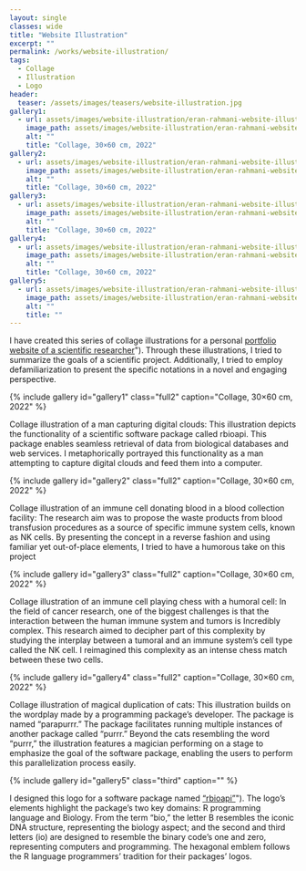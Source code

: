 ```yaml
---
layout: single
classes: wide
title: "Website Illustration"
excerpt: ""
permalink: /works/website-illustration/
tags:
  - Collage
  - Illustration
  - Logo
header:
  teaser: /assets/images/teasers/website-illustration.jpg 
gallery1:
  - url: assets/images/website-illustration/eran-rahmani-website-illustration-01.jpg
    image_path: assets/images/website-illustration/eran-rahmani-website-illustration-01.jpg
    alt: ""
    title: "Collage, 30×60 cm, 2022"
gallery2:
  - url: assets/images/website-illustration/eran-rahmani-website-illustration-02.jpg
    image_path: assets/images/website-illustration/eran-rahmani-website-illustration-02.jpg
    alt: ""
    title: "Collage, 30×60 cm, 2022"
gallery3:
  - url: assets/images/website-illustration/eran-rahmani-website-illustration-03.jpg
    image_path: assets/images/website-illustration/eran-rahmani-website-illustration-03.jpg
    alt: ""
    title: "Collage, 30×60 cm, 2022"
gallery4:
  - url: assets/images/website-illustration/eran-rahmani-website-illustration-04.jpg
    image_path: assets/images/website-illustration/eran-rahmani-website-illustration-04.jpg
    alt: ""
    title: "Collage, 30×60 cm, 2022"
gallery5:
  - url: assets/images/website-illustration/eran-rahmani-website-illustration-05.png
    image_path: assets/images/website-illustration/eran-rahmani-website-illustration-05.png
    alt: ""
    title: ""
---
```


I have created this series of collage illustrations for a personal [portfolio website of a scientific researcher](https://moosa-r.com "Moosa Rezwani")"). Through these illustrations, I tried to summarize the goals of a scientific project. Additionally, I tried to employ defamiliarization to present the specific notations in a novel and engaging perspective. 

{% include gallery id="gallery1" class="full2" caption="Collage, 30×60 cm, 2022" %}

Collage illustration of a man capturing digital clouds: This illustration depicts the functionality of a scientific software package called rbioapi. This package enables seamless retrieval of data from biological databases and web services. I metaphorically portrayed this functionality as a man attempting to capture digital clouds and feed them into a computer. 

{% include gallery id="gallery2" class="full2" caption="Collage, 30×60 cm, 2022" %}

Collage illustration of an immune cell donating blood in a blood collection facility: The research aim was to propose the waste products from blood transfusion procedures as a source of specific immune system cells, known as NK cells. By presenting the concept in a reverse fashion and using familiar yet out-of-place elements, I tried to have a humorous take on this project 

{% include gallery id="gallery3" class="full2" caption="Collage, 30×60 cm, 2022" %}

Collage illustration of an immune cell playing chess with a humoral cell: In the field of cancer research, one of the biggest challenges is that the interaction between the human immune system and tumors is Incredibly complex. This research aimed to decipher part of this complexity by studying the interplay between a tumoral and an immune system’s cell type called the NK cell. I reimagined this complexity as an intense chess match between these two cells. 

{% include gallery id="gallery4" class="full2" caption="Collage, 30×60 cm, 2022" %}

Collage illustration of magical duplication of cats: This illustration builds on the wordplay made by a programming package’s developer. The package is named “parapurrr.” The package facilitates running multiple instances of another package called “purrr.” Beyond the cats resembling the word “purrr,” the illustration features a magician performing on a stage to emphasize the goal of the software package, enabling the users to perform this parallelization process easily. 

{% include gallery id="gallery5" class="third" caption="" %}

I designed this logo for a software package named [“rbioapi”](https://rbioapi.moosa-r.com "rbioapi: User-Friendly R Interface to Biologic Web Services' API")"). The logo’s elements highlight the package’s two key domains: R programming language and Biology. From the term “bio,” the letter B resembles the iconic DNA structure, representing the biology aspect; and the second and third letters (io) are designed to resemble the binary code’s one and zero, representing computers and programming. The hexagonal emblem follows the R language programmers’ tradition for their packages’ logos. 
